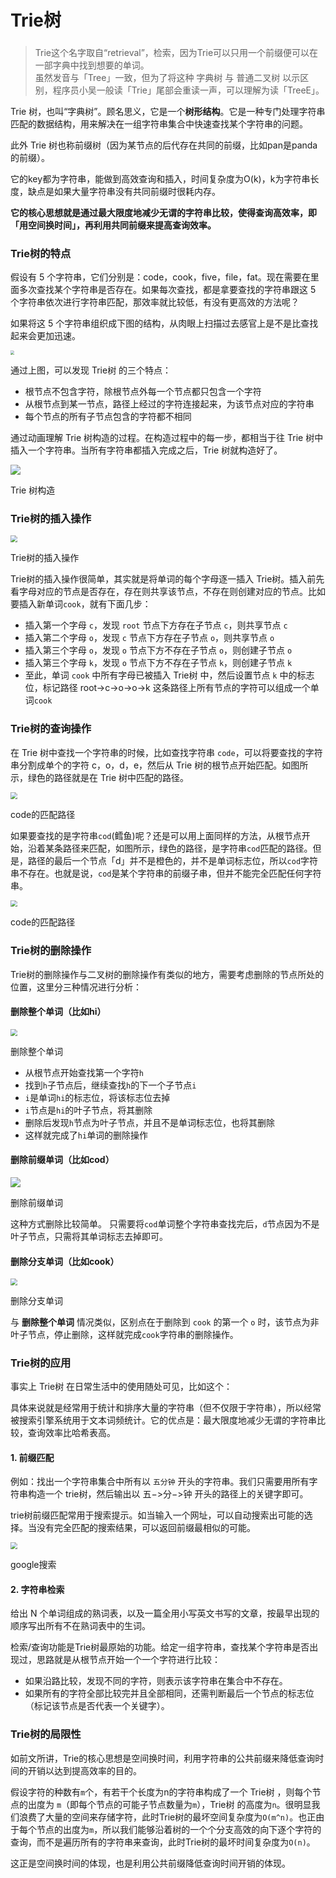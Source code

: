# Trie树

### 

> Trie这个名字取自“retrieval”，检索，因为Trie可以只用一个前缀便可以在一部字典中找到想要的单词。  
> 虽然发音与「Tree」一致，但为了将这种 字典树 与 普通二叉树 以示区别，程序员小吴一般读「Trie」尾部会重读一声，可以理解为读「TreeE」。

Trie 树，也叫“字典树”。顾名思义，它是一个**树形结构**。它是一种专门处理字符串匹配的数据结构，用来解决在一组字符串集合中快速查找某个字符串的问题。

此外 Trie 树也称前缀树（因为某节点的后代存在共同的前缀，比如pan是panda的前缀）。

它的key都为字符串，能做到高效查询和插入，时间复杂度为O(k)，k为字符串长度，缺点是如果大量字符串没有共同前缀时很耗内存。

**它的核心思想就是通过最大限度地减少无谓的字符串比较，使得查询高效率，即「用空间换时间」，再利用共同前缀来提高查询效率。**

### Trie树的特点

假设有 5 个字符串，它们分别是：code，cook，five，file，fat。现在需要在里面多次查找某个字符串是否存在。如果每次查找，都是拿要查找的字符串跟这 5 个字符串依次进行字符串匹配，那效率就比较低，有没有更高效的方法呢？

如果将这 5 个字符串组织成下图的结构，从肉眼上扫描过去感官上是不是比查找起来会更加迅速。

<img src="https://cdn.jsdelivr.net/gh/2234416233/myImage/img/785056-20190703154442624-956282864.png" style="zoom: 40%;" />

通过上图，可以发现 Trie树 的三个特点：

- 根节点不包含字符，除根节点外每一个节点都只包含一个字符
- 从根节点到某一节点，路径上经过的字符连接起来，为该节点对应的字符串
- 每个节点的所有子节点包含的字符都不相同

通过动画理解 Trie 树构造的过程。在构造过程中的每一步，都相当于往 Trie 树中插入一个字符串。当所有字符串都插入完成之后，Trie 树就构造好了。

![](https://cdn.jsdelivr.net/gh/2234416233/myImage/img/5a429d46a44047868e69cf872ede286c.gif)

Trie 树构造

### Trie树的插入操作

<img src="https://cdn.jsdelivr.net/gh/2234416233/myImage/img/38f7645b3f15440993ca8252a97f2363.gif" style="zoom:70%;" />

Trie树的插入操作

Trie树的插入操作很简单，其实就是将单词的每个字母逐一插入 Trie树。插入前先看字母对应的节点是否存在，存在则共享该节点，不存在则创建对应的节点。比如要插入新单词`cook`，就有下面几步：

- 插入第一个字母 `c`，发现 `root` 节点下方存在子节点 `c`，则共享节点 `c`
- 插入第二个字母 `o`，发现 `c` 节点下方存在子节点 `o`，则共享节点 `o`
- 插入第三个字母 `o`，发现 `o` 节点下方不存在子节点 `o`，则创建子节点 `o`
- 插入第三个字母 `k`，发现 `o` 节点下方不存在子节点 `k`，则创建子节点 `k`
- 至此，单词 `cook` 中所有字母已被插入 Trie树 中，然后设置节点 `k` 中的标志位，标记路径 root->c->o->o->k 这条路径上所有节点的字符可以组成一个单词`cook`

### Trie树的查询操作

在 Trie 树中查找一个字符串的时候，比如查找字符串 `code`，可以将要查找的字符串分割成单个的字符 c，o，d，e，然后从 Trie 树的根节点开始匹配。如图所示，绿色的路径就是在 Trie 树中匹配的路径。

<img src="https://cdn.jsdelivr.net/gh/2234416233/myImage/img/f9ab66be9cbb4c479d6149b2d727eb8c%20(1).jpeg" style="zoom:70%;" />

code的匹配路径

如果要查找的是字符串`cod`(鳕鱼)呢？还是可以用上面同样的方法，从根节点开始，沿着某条路径来匹配，如图所示，绿色的路径，是字符串`cod`匹配的路径。但是，路径的最后一个节点「d」并不是橙色的，并不是单词标志位，所以`cod`字符串不存在。也就是说，`cod`是某个字符串的前缀子串，但并不能完全匹配任何字符串。

<img src="https://cdn.jsdelivr.net/gh/2234416233/myImage/img/103885cf05b14c7faef90eb01f4deeaf.jpeg" style="zoom:67%;" />

code的匹配路径

### Trie树的删除操作

Trie树的删除操作与二叉树的删除操作有类似的地方，需要考虑删除的节点所处的位置，这里分三种情况进行分析：

#### 删除整个单词（比如hi）

<img src="https://cdn.jsdelivr.net/gh/2234416233/myImage/img/3a88658d4aa443e9b1a2039f921a5a2d.gif" style="zoom:67%;" />

删除整个单词

- 从根节点开始查找第一个字符`h`
- 找到`h`子节点后，继续查找`h`的下一个子节点`i`
- `i`是单词`hi`的标志位，将该标志位去掉
- `i`节点是`hi`的叶子节点，将其删除
- 删除后发现`h`节点为叶子节点，并且不是单词标志位，也将其删除
- 这样就完成了`hi`单词的删除操作

#### 删除前缀单词（比如cod）

![](https://cdn.jsdelivr.net/gh/2234416233/myImage/img/f78ea3a01b4a428daf2e6a24950d6c39%20(1).gif)

删除前缀单词

这种方式删除比较简单。
只需要将`cod`单词整个字符串查找完后，`d`节点因为不是叶子节点，只需将其单词标志去掉即可。



#### 删除分支单词（比如cook）

<img src="https://cdn.jsdelivr.net/gh/2234416233/myImage/img/1b643a637e3647c7977eb47041fe8922.gif" style="zoom:67%;" />

删除分支单词


与 **删除整个单词** 情况类似，区别点在于删除到 `cook` 的第一个 `o` 时，该节点为非叶子节点，停止删除，这样就完成`cook`字符串的删除操作。



### Trie树的应用

事实上 Trie树 在日常生活中的使用随处可见，比如这个：

具体来说就是经常用于统计和排序大量的字符串（但不仅限于字符串），所以经常被搜索引擎系统用于文本词频统计。它的优点是：最大限度地减少无谓的字符串比较，查询效率比哈希表高。

#### 1. 前缀匹配

例如：找出一个字符串集合中所有以 `五分钟` 开头的字符串。我们只需要用所有字符串构造一个 trie树，然后输出以 五−>分−>钟 开头的路径上的关键字即可。

trie树前缀匹配常用于搜索提示。如当输入一个网址，可以自动搜索出可能的选择。当没有完全匹配的搜索结果，可以返回前缀最相似的可能。

<img src="https://cdn.jsdelivr.net/gh/2234416233/myImage/img/500977f036334cc1b8de39bd712ad143.jpeg" style="zoom:67%;" />

google搜索

#### 2. 字符串检索

给出 N 个单词组成的熟词表，以及一篇全用小写英文书写的文章，按最早出现的顺序写出所有不在熟词表中的生词。

检索/查询功能是Trie树最原始的功能。给定一组字符串，查找某个字符串是否出现过，思路就是从根节点开始一个一个字符进行比较：

- 如果沿路比较，发现不同的字符，则表示该字符串在集合中不存在。
- 如果所有的字符全部比较完并且全部相同，还需判断最后一个节点的标志位（标记该节点是否代表一个关键字）。

### Trie树的局限性

如前文所讲，Trie的核心思想是空间换时间，利用字符串的公共前缀来降低查询时间的开销以达到提高效率的目的。

假设字符的种数有`m`个，有若干个长度为n的字符串构成了一个 Trie树 ，则每个节点的出度为 `m`（即每个节点的可能子节点数量为`m`），Trie树 的高度为`n`。很明显我们浪费了大量的空间来存储字符，此时Trie树的最坏空间复杂度为`O(m^n)`。也正由于每个节点的出度为`m`，所以我们能够沿着树的一个个分支高效的向下逐个字符的查询，而不是遍历所有的字符串来查询，此时Trie树的最坏时间复杂度为`O(n)`。

这正是空间换时间的体现，也是利用公共前缀降低查询时间开销的体现。